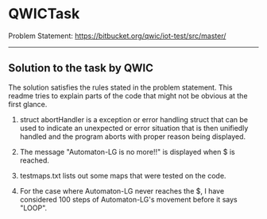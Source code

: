 # QWICTask

Problem Statement: https://bitbucket.org/qwic/iot-test/src/master/

----------------------------------------------------------------------------------------------------------------------------------------



Solution to the task by QWIC
----------------------------------------------------------------------------------------------------------------------------------------

The solution satisfies the rules stated in the problem statement.
This readme tries to explain parts of the code that might not be obvious at the first glance.

1. struct abortHandler is a exception or error handling struct that can be used to indicate an unexpected or error situation that is then unifiedly handled and the program aborts with proper reason being displayed.

2. The message "Automaton-LG is no more!!" is displayed when $ is reached. 

3. testmaps.txt lists  out some maps that were tested on the code.

4. For the case where Automaton-LG never reaches the $, I have considered 100 steps of Automaton-LG's movement before it says "LOOP".
